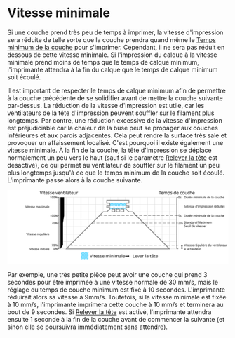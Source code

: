 Vitesse minimale
====
Si une couche prend très peu de temps à imprimer, la vitesse d'impression sera réduite de telle sorte que la couche prendra quand même le [Temps minimum de la couche](cool_min_layer_time.md) pour s'imprimer. Cependant, il ne sera pas réduit en dessous de cette vitesse minimale. Si l'impression du calque à la vitesse minimale prend moins de temps que le temps de calque minimum, l'imprimante attendra à la fin du calque que le temps de calque minimum soit écoulé.

Il est important de respecter le temps de calque minimum afin de permettre à la couche précédente de se solidifier avant de mettre la couche suivante par-dessus. La réduction de la vitesse d'impression est utile, car les ventilateurs de la tête d'impression peuvent souffler sur le filament plus longtemps. Par contre, une réduction excessive de la vitesse d'impression est préjudiciable car la chaleur de la buse peut se propager aux couches inférieures et aux parois adjacentes. Cela peut rendre la surface très sale et provoquer un affaissement localisé. C'est pourquoi il existe également une vitesse minimale. À la fin de la couche, la tête d'impression se déplace normalement un peu vers le haut (sauf si le paramètre [Relever la tête](cool_lift_head.md) est désactivé), ce qui permet au ventilateur de souffler sur le filament un peu plus longtemps jusqu'à ce que le temps minimum de la couche soit écoulé. L'imprimante passe alors à la couche suivante.

![Quelle vitesse de ventilateur est utilisée](../images/cool_fan_speed_fr.svg)

Par exemple, une très petite pièce peut avoir une couche qui prend 3 secondes pour être imprimée à une vitesse normale de 30 mm/s, mais le réglage du temps de couche minimum est fixé à 10 secondes. L'imprimante réduirait alors sa vitesse à 9mm/s. Toutefois, si la vitesse minimale est fixée à 10 mm/s, l'imprimante imprimera cette couche à 10 mm/s et terminera au bout de 9 secondes. Si [Relever la tête](cool_lift_head.md) est activé, l'imprimante attendra ensuite 1 seconde à la fin de la couche avant de commencer la suivante (et sinon elle se poursuivra immédiatement sans attendre).
